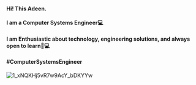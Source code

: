 
#### Hi! This Adeen. 
#### I am a Computer Systems Engineer💻
#### I am Enthusiastic about technology, engineering solutions, and always open to learn🚀💻 
#### #ComputerSystemsEngineer
![1_xNQKHj5vR7w9AcY_bDKYYw](https://github.com/Adeen317/Adeen317/assets/112985225/b4ab7042-2d50-4165-a8ed-6492c5b505a3)

<!--
**Adeen317/Adeen317** is a ✨ _special_ ✨ repository because its `README.md` (this file) appears on your GitHub profile.

Here are some ideas to get you started:

- 🔭 I’m currently working on ...
- 🌱 I’m currently learning ...
- 👯 I’m looking to collaborate on ...
- 🤔 I’m looking for help with ...
- 💬 Ask me about ...
- 📫 How to reach me: ...
- 😄 Pronouns: ...
- ⚡ Fun fact: ...
-->
